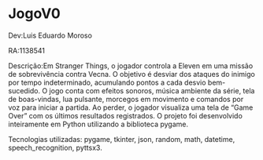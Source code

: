 # JogoV0
Dev:Luis Eduardo Moroso

RA:1138541

Descrição:Em Stranger Things, o jogador controla a Eleven em uma missão de sobrevivência contra Vecna. O objetivo é desviar dos ataques do inimigo por tempo indeterminado, acumulando pontos a cada desvio bem-sucedido. O jogo conta com efeitos sonoros, música ambiente da série, tela de boas-vindas, lua pulsante, morcegos em movimento e comandos por voz para iniciar a partida. Ao perder, o jogador visualiza uma tela de “Game Over” com os últimos resultados registrados. O projeto foi desenvolvido inteiramente em Python utilizando a biblioteca pygame.

Tecnologias utilizadas:
 pygame,
 tkinter,
 json,
 random,
 math,
 datetime,
 speech_recognition, 
 pyttsx3.
